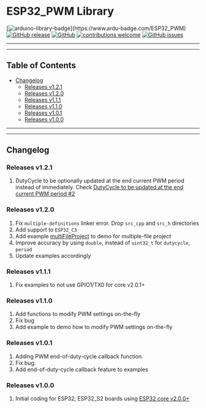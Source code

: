 # ESP32_PWM Library

[![arduino-library-badge](https://www.ardu-badge.com/badge/ESP32_PWM.svg?)](https://www.ardu-badge.com/ESP32_PWM)
[![GitHub release](https://img.shields.io/github/release/khoih-prog/ESP32_PWM.svg)](https://github.com/khoih-prog/ESP32_PWM/releases)
[![GitHub](https://img.shields.io/github/license/mashape/apistatus.svg)](https://github.com/khoih-prog/ESP32_PWM/blob/master/LICENSE)
[![contributions welcome](https://img.shields.io/badge/contributions-welcome-brightgreen.svg?style=flat)](#Contributing)
[![GitHub issues](https://img.shields.io/github/issues/khoih-prog/ESP32_PWM.svg)](http://github.com/khoih-prog/ESP32_PWM/issues)

---
---

## Table of Contents

* [Changelog](#changelog)
  * [Releases v1.2.1](#releases-v121)
  * [Releases v1.2.0](#releases-v120)
  * [Releases v1.1.1](#releases-v111)
  * [Releases v1.1.0](#releases-v110)
  * [Releases v1.0.1](#releases-v101)
  * [Releases v1.0.0](#releases-v100)

---
---

## Changelog

### Releases v1.2.1

1. DutyCycle to be optionally updated at the end current PWM period instead of immediately. Check [DutyCycle to be updated at the end current PWM period #2](https://github.com/khoih-prog/ESP8266_PWM/issues/2)

### Releases v1.2.0

1. Fix `multiple-definitions` linker error. Drop `src_cpp` and `src_h` directories
2. Add support to `ESP32_C3`
3. Add example [multiFileProject](examples/multiFileProject) to demo for multiple-file project
4. Improve accuracy by using `double`, instead of `uint32_t` for `dutycycle`, `period`
5. Update examples accordingly

### Releases v1.1.1

1. Fix examples to not use GPIO1/TX0 for core v2.0.1+

### Releases v1.1.0

1. Add functions to modify PWM settings on-the-fly
2. Fix bug
3. Add example to demo how to modify PWM settings on-the-fly

### Releases v1.0.1

1. Adding PWM end-of-duty-cycle callback function.
2. Fix bug.
3. Add end-of-duty-cycle callback feature to examples

### Releases v1.0.0

1. Initial coding for ESP32, ESP32_S2 boards using [ESP32 core v2.0.0+](https://github.com/espressif/arduino-esp32/releases/tag/2.0.0)

